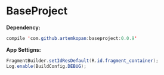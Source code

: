 # BaseProject

<b>Dependency:</b>
```java
compile 'com.github.artemkopan:baseproject:0.0.9'
```

<b>App Settigns:</b>

```java 
FragmentBuilder.setIdResDefault(R.id.fragment_container); 
Log.enable(BuildConfig.DEBUG); 
```

